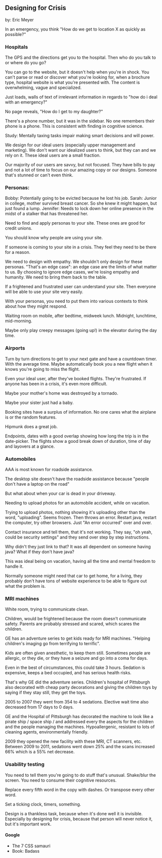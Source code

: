 ## Designing for Crisis
by: Eric Meyer

In an emergency, you think "How do we get to location X as quickly as possible?"

### Hospitals

The GPS and the directions get you to the hospital. Then who do you talk to or where do you go?

You can go to the website, but it doesn't help when you're in shock. You can't parse or read or discover what you're looking for, when a brochure type, hospital website is what you're presented with. The content is overwhelming, vague and specialized.

Just loads, walls of text of irrelevant information in regards to "how do i deal with an emergency?"

No page reveals, "How do I get to my daughter?"

There's a phone number, but it was in the sidebar. No one remembers their phone is a phone. This is consistent with finding in cognitive science.

Study: Mentally taxing tasks impair making smart decisions and will power.

We design for our ideal users (especially upper management and marketing). We don't want our idealized users to think, but they can and we rely on it. These ideal users are a small fraction.

Our majority of our users are savvy, but not focused. They have bills to pay and not a lot of time to focus on our amazing copy or our designs. Someone that's stunned or can't even think.

### Personas:

Bobby: Potentially going to be evicted because he lost his job.
Sarah: Junior in college, mother survived breast cancer. So she knew it might happen, but just found a lump.
Jennifer: Needs to lock down her online presence in the midst of a stalker that has threatened her.

Need to find and apply personas to your site. These ones are good for credit unions.

You should know why people are using your site.

If someone is coming to your site in a crisis. They feel they need to be there for a reason.

We need to design with empathy. We shouldn't only design for these personas. "That's an edge case": an  edge case are the limits of what matter to us. By choosing to ignore edge cases, we're losing empathy and humanity. We need to bring them back to the table.

If a frightened and frustrated user can understand your site. Then everyone will be able to use your site very easily.

With your personas, you need to put them into various contexts to think about how they might respond.

Waiting room on mobile, after bedtime, midweek lunch.
Midnight, lunchtime, mid-morning.

Maybe only play creepy messages (going up!) in the elevator during the day time.

### Airports

Turn by turn directions to get to your next gate and have a countdown timer. With the average time. Maybe automatically book you a new flight when it knows you're going to miss the flight.

Even your ideal user, after they've booked flights. They're frustrated. If anyone has been in a crisis, it's even more difficult.

Maybe your mother's home was destroyed by a tornado.

Maybe your sister just had a baby.

Booking sites have a surplus of information. No one cares what the airplane is or the random features. 

Hipmunk does a great job.

Endpoints, dates with a good overlap showing how long the trip is in the date-picker. The flights show a good break down of duration, time of day and layovers at a glance.

### Automobiles

AAA is most known for roadside assistance. 

The desktop site doesn't have the roadside assistance because "people don't have a laptop on the road"

But what about when your car is dead in your driveway.

Needing to upload photos for an automobile accident, while on vacation.

Trying to upload photos, nothing showing it's uploading other than the word, "uploading". Seems frozen. Then throws an error. Restart java, restart the computer, try other browsers. Just "An error occurred" over and over.

Contact insurance and tell them, that it's not working. They say, "oh yeah, could be security settings" and they send over step by step instructions.

Why didn't they just link to that? It was all dependent on someone having java? What if they don't have java?

This was ideal being on vacation, having all the time and mental freedom to handle it.

Normally someone might need that car to get home, for a living, they probably don't have tons of website experience to be able to figure out what the problem is.

### MRI machines

White room, trying to communicate clean.

Children, would be frightened because the room doesn't communicate safety. Parents are probably stressed and scared, which scares the children.

GE has an adventure series to get kids ready for MRI machines. "Helping children's imaging go from terrifying to terrific".

Kids are often given anesthetic, to keep them still. Sometimes people are allergic, or they die, or they have a seizure and go into a coma for days.

Even in the best of circumstances, this could take 3 hours. Sedation is expensive, keeps a bed occupied, and has serious health risks.

That's why GE did the adventure series. Children's hospital of Pittsburgh also decorated with cheap party decorations and giving the children toys by saying if they stay still, they get the toys.

2005 to 2007 they went from 354 to 4 sedations. Elective wait time also decreased from 17 days to 0 days.

GE and the Hospital of Pittsburgh has decorated the machine to look like a pirate ship / space ship /  and addressed every the aspects for the children and the people managing the machines. Hypoallergenic, resistant to lots of cleaning agents, environmentally friendly. 

2009 they opened the new facility with these MRI, CT scanners, etc. Between 2009 to 2011, sedations went down 25% and the scans increased 66% which is a 55% net decrease.

### Usability testing

You need to tell them you're going to do stuff that's unusual. Shake/blur the screen. You need to consume their cognitive resources.

Replace every fifth word in the copy with dashes. Or transpose every other word.

Set a ticking clock, timers, something.


Design is a thankless task, because when it's done well it is invisible. Especially by designing for crisis, because that person will never notice it, but it's important work.

#### Google

* The 7 CSS samauri
* Book: Badass



